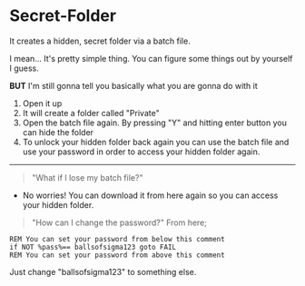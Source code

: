 # Secret-Folder
It creates a hidden, secret folder via a batch file.

I mean... It's pretty simple thing. You can figure some things out by yourself I guess.

**BUT** I'm still gonna tell you basically what you are gonna do with it

1. Open it up
2. It will create a folder called "Private"
3. Open the batch file again. By pressing "Y" and hitting enter button you can hide the folder
4. To unlock your hidden folder back again you can use the batch file and use your password in order to access your hidden folder again.

---

> "What if I lose my batch file?"
- No worries! You can download it from here again so you can access your hidden folder.

> "How can I change the password?"
From here;
```batch
REM You can set your password from below this comment
if NOT %pass%== ballsofsigma123 goto FAIL
REM You can set your password from above this comment
```
Just change "ballsofsigma123" to something else.
